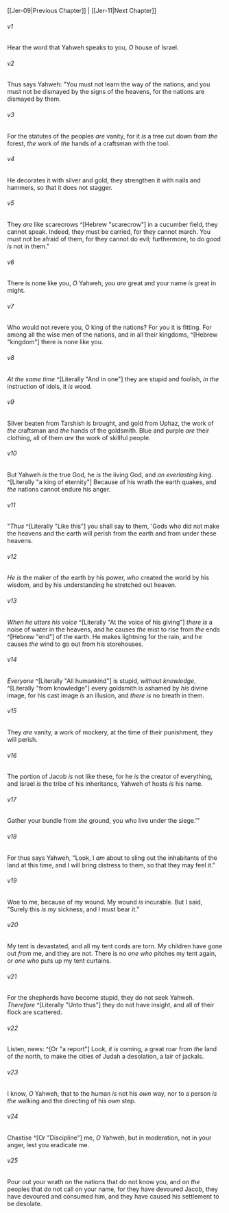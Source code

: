 ﻿---
aliases:
  - Jeremiah 10
---

[[Jer-09|Previous Chapter]] | [[Jer-11|Next Chapter]]

###### v1
Hear the word that Yahweh speaks to you, _O_ house of Israel.

###### v2
Thus says Yahweh:
"You must not learn the way of the nations,
and you must not be dismayed by the signs of the heavens,
for the nations are dismayed by them.

###### v3
For the statutes of the peoples _are_ vanity,
for it _is_ a tree cut down from _the_ forest,
_the_ work of _the_ hands of a craftsman with the tool.

###### v4
He decorates it with silver and gold,
they strengthen it with nails and hammers,
so that it does not stagger.

###### v5
They _are_ like scarecrows ^[Hebrew "scarecrow"] in a cucumber field,
they cannot speak.
Indeed, they must be carried,
for they cannot march.
You must not be afraid of them,
for they cannot do evil;
furthermore, to do good _is_ not in them."

###### v6
There is none like you, _O_ Yahweh,
you _are_ great and your name _is_ great in might.

###### v7
Who would not revere you, O king of the nations?
For you it is fitting.
For among all the wise men of the nations,
and in all their kingdoms, ^[Hebrew "kingdom"]
there is none like you.

###### v8
_At the same time_ ^[Literally "And in one"] they are stupid and foolish,
_in the_ instruction of idols, it _is_ wood.

###### v9
Silver beaten from Tarshish is brought,
and gold from Uphaz,
the work of _the_ craftsman and _the_ hands of the goldsmith.
Blue and purple _are_ their clothing,
all of them _are_ the work of skillful people.

###### v10
But Yahweh _is_ the true God,
he _is_ the living God,
and _an everlasting king_. ^[Literally "a king of eternity"]
Because of his wrath the earth quakes,
and _the_ nations cannot endure his anger.

###### v11
"_Thus_ ^[Literally "Like this"] you shall say to them,
'Gods who did not make the heavens and the earth
will perish from the earth and from under these heavens.

###### v12
_He is_ the maker of _the_ earth by his power,
_who_ created the world by his wisdom,
and by his understanding he stretched out heaven.

###### v13
_When he utters his voice_ ^[Literally "At the voice of his giving"] _there is_ a noise of water in the heavens,
and he causes _the_ mist to rise from _the_ ends ^[Hebrew "end"] of the earth.
He makes lightning for the rain,
and he causes _the_ wind to go out from his storehouses.

###### v14
_Everyone_ ^[Literally "All humankind"] is stupid, _without knowledge_, ^[Literally "from knowledge"]
every goldsmith is ashamed by _his_ divine image,
for his cast image _is_ an illusion,
and _there is_ no breath in them.

###### v15
They _are_ vanity, a work of mockery,
at the time of their punishment, they will perish.

###### v16
The portion of Jacob _is_ not like these,
for he _is_ the creator of everything,
and Israel _is_ the tribe of his inheritance,
Yahweh of hosts _is_ his name.

###### v17
Gather your bundle from _the_ ground,
you who live under the siege.'"

###### v18
For thus says Yahweh,
"Look, I _am_ about to sling out the inhabitants of the land at this time,
and I will bring distress to them, so that they may feel it."

###### v19
Woe to me, because of my wound.
My wound _is_ incurable.
But I said, "Surely this _is my_ sickness,
and I must bear it."

###### v20
My tent is devastated,
and all my tent cords are torn.
My children have gone out _from_ me,
and they are not.
There is no _one who_ pitches my tent again,
or _one who_ puts up my tent curtains.

###### v21
For the shepherds have become stupid,
they do not seek Yahweh.
_Therefore_ ^[Literally "Unto thus"] they do not have insight,
and all of their flock are scattered.

###### v22
Listen, news: ^[Or "a report"]
Look, _it is_ coming,
a great roar from _the_ land of _the_ north,
to make the cities of Judah a desolation,
a lair of jackals.

###### v23
I know, _O_ Yahweh, that to the human _is_ not his _own_ way,
nor to a person _is the_ walking and the directing of his _own_ step.

###### v24
Chastise ^[Or "Discipline"] me, _O_ Yahweh, but in moderation,
not in your anger, lest you eradicate me.

###### v25
Pour out your wrath on the nations that do not know you,
and on _the_ peoples that do not call on your name,
for they have devoured Jacob,
they have devoured and consumed him,
and they have caused his settlement to be desolate.